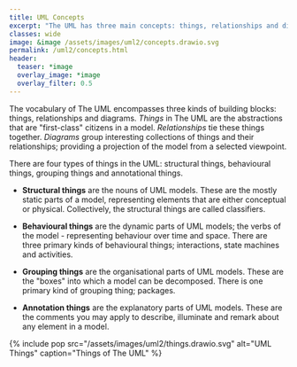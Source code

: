 ```yaml
---
title: UML Concepts
excerpt: "The UML has three main concepts: things, relationships and diagrams."
classes: wide
image: &image /assets/images/uml2/concepts.drawio.svg
permalink: /uml2/concepts.html
header:
  teaser: *image
  overlay_image: *image
  overlay_filter: 0.5
---
```

The vocabulary of The UML encompasses three kinds of building blocks: things, relationships and diagrams. *Things* in The UML are the abstractions that are "first-class" citizens in a model. *Relationships* tie these things together. *Diagrams* group interesting collections of things and their relationships; providing a projection of the model from a selected viewpoint.

There are four types of things in the UML: structural things, behavioural things, grouping things and annotational things.

*	**Structural things** are the nouns of UML models. These are the mostly static parts of a model, representing elements that are either conceptual or physical. Collectively, the structural things are called classifiers.

*	**Behavioural things** are the dynamic parts of UML models; the verbs of the model - representing behaviour over time and space. There are three primary kinds of behavioural things; interactions, state machines and activities.

*	**Grouping things** are the organisational parts of UML models. These are the "boxes" into which a model can be decomposed. There is one primary kind of grouping thing; packages.

*	**Annotation things** are the explanatory parts of UML models. These are the comments you may apply to describe, illuminate and remark about any element in a model.

{% include pop src="/assets/images/uml2/things.drawio.svg" alt="UML Things" caption="Things of The UML" %}


